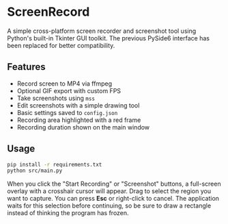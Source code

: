 # ScreenRecord

A simple cross-platform screen recorder and screenshot tool using Python's
built-in Tkinter GUI toolkit. The previous PySide6 interface has been replaced
for better compatibility.

## Features
- Record screen to MP4 via ffmpeg
- Optional GIF export with custom FPS
- Take screenshots using `mss`
- Edit screenshots with a simple drawing tool
- Basic settings saved to `config.json`
- Recording area highlighted with a red frame
- Recording duration shown on the main window

## Usage
```bash
pip install -r requirements.txt
python src/main.py
```

When you click the "Start Recording" or "Screenshot" buttons, a full-screen
overlay with a crosshair cursor will appear. Drag to select the region you want
to capture. You can press **Esc** or right-click to cancel. The application
waits for this selection before continuing, so be sure to draw a rectangle
instead of thinking the program has frozen.
